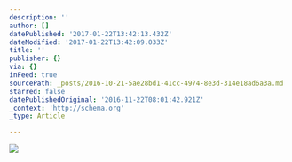 ```yaml
---
description: ''
author: []
datePublished: '2017-01-22T13:42:13.432Z'
dateModified: '2017-01-22T13:42:09.033Z'
title: ''
publisher: {}
via: {}
inFeed: true
sourcePath: _posts/2016-10-21-5ae28bd1-41cc-4974-8e3d-314e18ad6a3a.md
starred: false
datePublishedOriginal: '2016-11-22T08:01:42.921Z'
_context: 'http://schema.org'
_type: Article

---
```

![](https://the-grid-user-content.s3-us-west-2.amazonaws.com/a5a3fcea-f978-4a3a-a246-0525f168ad5d.jpg)